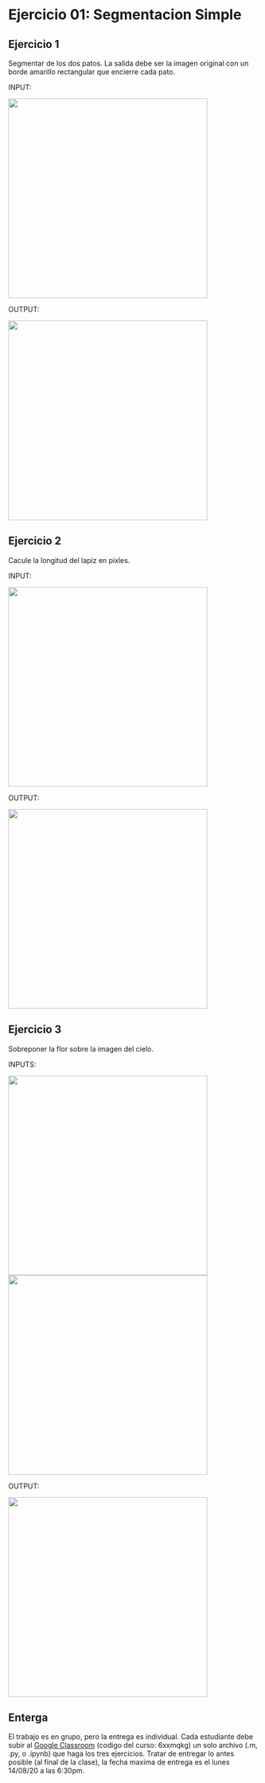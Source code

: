 # Ejercicio 01: Segmentacion Simple

## Ejercicio 1
Segmentar de los dos patos. La salida debe ser la imagen original con un borde amarillo rectangular que encierre cada pato.

INPUT:

<img src="https://github.com/domingomery/imagenes/blob/master/clases/Cap01_Introduccion/ejercicios/IMG01.png" width="400">

OUTPUT:

<img src="https://github.com/domingomery/imagenes/blob/master/clases/Cap01_Introduccion/ejercicios/IMG01_output.png" width="400">

## Ejercicio 2
Cacule la longitud del lapiz en pixles.

INPUT:

<img src="https://github.com/domingomery/imagenes/blob/master/clases/Cap01_Introduccion/ejercicios/IMG02.png" width="400">

OUTPUT:

<img src="https://github.com/domingomery/imagenes/blob/master/clases/Cap01_Introduccion/ejercicios/IMG02_output.png" width="400">

## Ejercicio 3
Sobreponer la flor sobre la imagen del cielo.

INPUTS:

<img src="https://github.com/domingomery/imagenes/blob/master/clases/Cap01_Introduccion/ejercicios/IMG03a.png" width="400">
<img src="https://github.com/domingomery/imagenes/blob/master/clases/Cap01_Introduccion/ejercicios/IMG03b.png" width="400">

OUTPUT:

<img src="https://github.com/domingomery/imagenes/blob/master/clases/Cap01_Introduccion/ejercicios/IMG03_output.png" width="400">



## Enterga
El trabajo es en grupo, pero la entrega es individual. Cada estudiante debe subir al [Google Classroom](https://classroom.google.com) (codigo del curso: 6xxmqkg) un solo archivo (.m, .py, o .ipynb) que haga los tres ejercicios. Tratar de entregar lo antes posible (al final de la clase), la fecha maxima de entrega es el lunes 14/08/20 a las 6:30pm. 
